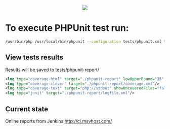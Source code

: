 <p align="center">
  <img src="http://ci.msvhost.com:8080/job/dev.sitograph.com/badge/icon">
</p>

# To execute PHPUnit test run:

```bash
/usr/bin/php /usr/local/bin/phpunit --configuration tests/phpunit.xml tests/phpunit 
``` 

## View tests results 
Results will be saved to tests/phpunit-report/

```xml
<log type="coverage-html" target="./phpunit-report" lowUpperBound="35" highLowerBound="70"/>
<log type="coverage-clover" target="./phpunit-report/coverage.xml"/>
<log type="coverage-text" target="php://stdout" showUncoveredFiles="false"/>
<log type="junit" target="./phpunit-report/logfile.xml"/>
``` 

## Current state 

Online reports from Jenkins
http://ci.msvhost.com/

